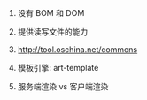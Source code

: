 1. 没有 BOM 和 DOM
2. 提供读写文件的能力

3. http://tool.oschina.net/commons

4. 模板引擎: art-template
5. 服务端渲染  vs  客户端渲染
